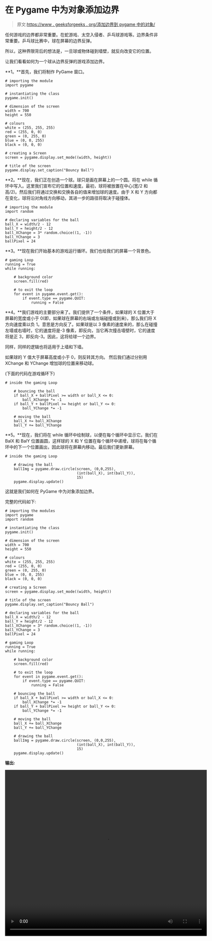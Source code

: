 # 在 Pygame 中为对象添加边界

> 原文:[https://www . geeksforgeeks . org/添加边界到 pygame 中的对象/](https://www.geeksforgeeks.org/adding-boundary-to-an-object-in-pygame/)

任何游戏的边界都非常重要。在蛇游戏、太空入侵者、乒乓球游戏等。边界条件非常重要。乒乓球比赛中，球在屏幕的边界反弹。

所以，这种界限背后的想法是，一旦球或物体碰到墙壁，就反向改变它的位置。

让我们看看如何为一个球从边界反弹的游戏添加边界。

**1。**首先，我们将制作 PyGame 窗口。

```
# importing the module
import pygame

# instantiating the class
pygame.init()

# dimension of the screen
width = 700
height = 550

# colours
white = (255, 255, 255)
red = (255, 0, 0)
green = (0, 255, 0)
blue = (0, 0, 255)
black = (0, 0, 0)

# creating a Screen
screen = pygame.display.set_mode((width, height))

# title of the screen
pygame.display.set_caption("Bouncy Ball")
```

**2。**现在，我们正在创造一个球。球只是画在屏幕上的一个圆。将在 while 循环中写入。这里我们宣布它的位置和速度。最初，球将被放置在中心(宽/2 和高/2)。然后我们将通过交换和交换各自的值来增加球的速度。由于 X 和 Y 方向都在变化，球将沿对角线方向移动，其进一步的路径将取决于碰撞体。

```
# importing the module
import random

# declaring variables for the ball
ball_X = width/2 - 12
ball_Y = height/2 - 12
ball_XChange = 3* random.choice((1, -1))
ball_YChange = 3
ballPixel = 24
```

**3。**现在我们开始基本的游戏运行循环。我们也给我们的屏幕一个背景色。

```
# gaming Loop
running = True
while running:

    # background color
    screen.fill(red)

    # to exit the loop
    for event in pygame.event.get():
        if event.type == pygame.QUIT:
            running = False
```

**4。**我们游戏的主要部分来了。我们提供了一个条件，如果球的 X 位置大于屏幕的宽度或小于 0(即，如果球在屏幕的右端或左端碰撞或到来)，那么我们将 X 方向速度乘以负 1。意思是方向反了。如果球是以 3 像素的速度来的，那么在碰撞左墙或右墙时，它的速度将是-3 像素，即反向，当它再次撞击墙壁时，它的速度将是正 3，即反向-3。因此，这将给球一个边界。

同样，同样的逻辑也将适用于上墙和下墙。

如果球的 Y 值大于屏幕高度或小于 0，则反转其方向。
然后我们通过分别用 XChange 和 YChange 增加球的位置来移动球。

(下面的代码在游戏循环下)

```
# inside the gaming Loop

    # bouncing the ball
    if ball_X + ballPixel >= width or ball_X <= 0:
        ball_XChange *= -1
    if ball_Y + ballPixel >= height or ball_Y <= 0:
        ball_YChange *= -1

    # moving the ball
    ball_X += ball_XChange
    ball_Y += ball_YChange
```

**5。**现在，我们将在 while 循环中绘制球，以便在每个循环中显示它。我们在 BalX 和 BalY 位置画圆，这样球的 X 和 Y 位置在每个循环中递增，球将在每个循环中的下一个位置画出，因此球将在屏幕内移动。最后我们更新屏幕。

```
# inside the gaming Loop

    # drawing the ball
    ballImg = pygame.draw.circle(screen, (0,0,255),
                                 (int(ball_X), int(ball_Y)),
                                 15)
    pygame.display.update()
```

这就是我们如何在 PyGame 中为对象添加边界。

完整的代码如下:

```
# importing the modules
import pygame
import random

# instantiating the class
pygame.init()

# dimension of the screen
width = 700
height = 550

# colours
white = (255, 255, 255)
red = (255, 0, 0)
green = (0, 255, 0)
blue = (0, 0, 255)
black = (0, 0, 0)

# creating a Screen
screen = pygame.display.set_mode((width, height))

# title of the screen
pygame.display.set_caption("Bouncy Ball")

# declaring variables for the ball
ball_X = width/2 - 12
ball_Y = height/2 - 12
ball_XChange = 3* random.choice((1, -1))
ball_YChange = 3
ballPixel = 24

# gaming Loop
running = True
while running:

    # background color
    screen.fill(red)

    # to exit the loop
    for event in pygame.event.get():
        if event.type == pygame.QUIT:
            running = False

    # bouncing the ball
    if ball_X + ballPixel >= width or ball_X <= 0:
        ball_XChange *= -1
    if ball_Y + ballPixel >= height or ball_Y <= 0:
        ball_YChange *= -1

    # moving the ball
    ball_X += ball_XChange
    ball_Y += ball_YChange

    # drawing the ball
    ballImg = pygame.draw.circle(screen, (0,0,255),
                                 (int(ball_X), int(ball_Y)),
                                 15)
    pygame.display.update()
```

**输出:**

<video class="wp-video-shortcode" id="video-454943-1" width="665" height="547" preload="metadata" controls=""><source type="video/mp4" src="https://media.geeksforgeeks.org/wp-content/uploads/20200718103322/PyGame-boundary.mp4?_=1">[https://media.geeksforgeeks.org/wp-content/uploads/20200718103322/PyGame-boundary.mp4](https://media.geeksforgeeks.org/wp-content/uploads/20200718103322/PyGame-boundary.mp4)</video>